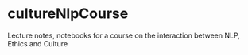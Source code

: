 # cultureNlpCourse
Lecture notes, notebooks for a course on the interaction between NLP, Ethics and Culture
